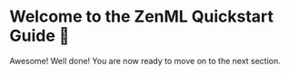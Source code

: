 # Welcome to the ZenML Quickstart Guide 👋

Awesome! Well done! You are now ready to move on to the next section.
